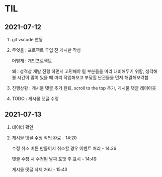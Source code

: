 # TIL
## 2021-07-12 
1. git vscode 연동

2. 무엇을 : 프로젝트 투입 전 게시판 작성

   어떻게 : 개인프로젝트

   왜 : 성격상 개발 진행 하면서 고민해야 될 부분들을 미리 대비해두기 위함,
        생각해볼 시간이 많이 있을 때 미리 작업해보고 부딪힐 난관들을 먼저 해결해보려함

3. 진행상황 : 게시물 댓글 추가 완료, scroll to the top 추가, 게시물 댓글 레이아웃

4. TODO : 게시물 댓글 수정

## 2021-07-13
1. 데이터 확인
2. 게시물 댓글 수정 작업 완료 - 14:20

   수정 취소 버튼 만들어서 취소할 경우 이벤트 처리 - 14:36

   댓글 수정 시 수정된 날짜 포맷 후 표시 - 14:49

   게시물 댓글 삭제 처리 - 15:43
